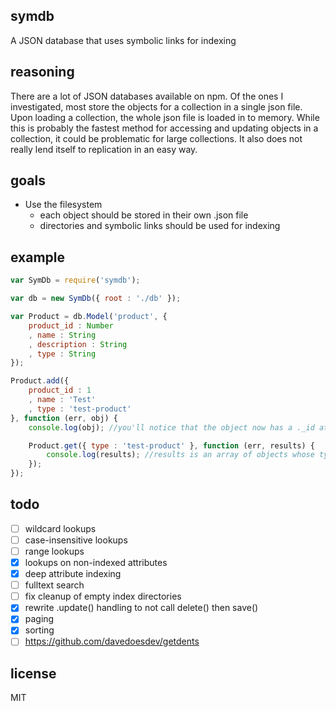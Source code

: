 symdb
-----

A JSON database that uses symbolic links for indexing

reasoning
---------

There are a lot of JSON databases available on npm. Of the ones I investigated,
most store the objects for a collection in a single json file. Upon loading a
collection, the whole json file is loaded in to memory. While this is probably
the fastest method for accessing and updating objects in a collection, it could
be problematic for large collections. It also does not really lend itself to
replication in an easy way.

goals
-----

- Use the filesystem
  - each object should be stored in their own .json file
  - directories and symbolic links should be used for indexing

example
-------

```js
var SymDb = require('symdb');

var db = new SymDb({ root : './db' });

var Product = db.Model('product', {
    product_id : Number
    , name : String
    , description : String
    , type : String
});

Product.add({
    product_id : 1
    , name : 'Test'
    , type : 'test-product'
}, function (err, obj) {
    console.log(obj); //you'll notice that the object now has a ._id attribute that is a uuid

    Product.get({ type : 'test-product' }, function (err, results) {
        console.log(results); //results is an array of objects whose type value is 'test-product'
    });
});
```

todo
----

- [ ] wildcard lookups
- [ ] case-insensitive lookups
- [ ] range lookups
- [x] lookups on non-indexed attributes
- [x] deep attribute indexing
- [ ] fulltext search
- [ ] fix cleanup of empty index directories
- [x] rewrite .update() handling to not call delete() then save()
- [x] paging
- [x] sorting
- [ ] https://github.com/davedoesdev/getdents

license
-------

MIT